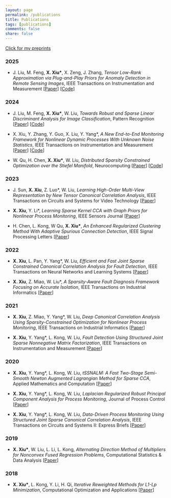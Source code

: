 ```yaml
---
layout: page
permalink: /publications
title: Publications
tags: [publications]
comments: false
share: false
---
```


<a href="https://arxiv.org/search/?query=xiu%2C+xianchao&searchtype=all&abstracts=show&order=-announced_date_first&size=50" class="textlink" target="_blank"> Click for my preprints </a> <br>


### 2025

* J. Liu, M. Feng, <b>X. Xiu*</b>, X. Zeng, J. Zhang, <i>Tensor Low-Rank Approximation via Plug-and-Play Priors for Anomaly Detection in Remote Sensing Images</i>, IEEE Transactions on Instrumentation and Measurement [<a href="https://ieeexplore.ieee.org/document/10935754" class="textlink" target="_blank">Paper</a>] [<a href="https://github.com/xianchaoxiu/PnP-TLRA" class="textlink" target="_blank">Code</a>]



### 2024

* J. Liu, M. Feng, <b>X. Xiu*</b>, W. Liu, <i>Towards Robust and Sparse Linear Discriminant Analysis for Image Classification</i>, Pattern Recognition [<a href="https://www.sciencedirect.com/science/article/abs/pii/S0031320324002632" class="textlink" target="_blank">Paper</a>] [<a href="https://github.com/EMXlight/RSLDAplus" class="textlink" target="_blank">Code</a>]
  
* X. Xiu</b>, Y. Zhang, Y. Guo, X. Liu, Y. Yang*, <i>A New End-to-End Monitoring Framework for Nonlinear Dynamic Processes With Unknown Noise Statistics</i>, IEEE Transactions on Instrumentation and Measurement [<a href="https://ieeexplore.ieee.org/abstract/document/10464356" class="textlink" target="_blank">Paper</a>] [<a href="https://github.com/xianchaoxiu/DRNN" class="textlink" target="_blank">Code</a>]

* W. Qu, H. Chen, <b>X. Xiu*</b>, W. Liu, <i>Distributed Sparsity Constrained Optimization over the Stiefel Manifold</i>, Neurocomputing [<a href="https://www.sciencedirect.com/science/article/abs/pii/S0925231224010385" class="textlink" target="_blank">Paper</a>] [<a href="https://github.com/wtqu/DREAM" class="textlink" target="_blank">Code</a>]



### 2023

* J. Sun, <b>X. Xiu</b>, Z. Luo*, W. Liu, <i>Learning High-Order Multi-View Representation by New Tensor Canonical Correlation Analysis</i>, IEEE Transactions on Circuits and Systems for Video Technology [<a href="https://ieeexplore.ieee.org/abstract/document/10091146" class="textlink" target="_blank">Paper</a>]

* <b>X. Xiu</b>, Y. Li*, <i>Learning Sparse Kernel CCA with Graph Priors for Nonlinear Process Monitoring</i>, IEEE Sensors Journal [<a href="https://ieeexplore.ieee.org/abstract/document/10050438" class="textlink" target="_blank">Paper</a>]

* H. Chen, L. Kong, W Qu, <b>X. Xiu*</b>, <i>An Enhanced Regularized Clustering Method With Adaptive Spurious Connection Detection</i>, IEEE Signal Processing Letters [<a href="https://ieeexplore.ieee.org/abstract/document/10252040" class="textlink" target="_blank">Paper</a>]


### 2022

* <b>X. Xiu</b>, L. Pan, Y. Yang*, W. Liu, <i>Efficient and Fast Joint Sparse Constrained Canonical Correlation Analysis for Fault Detection</i>, IEEE Transactions on Neural Networks and Learning Systems [<a href="https://ieeexplore.ieee.org/document/9887978" class="textlink" target="_blank">Paper</a>]

* <b>X. Xiu</b>, Z. Miao, W. Liu*, <i>A Sparsity-Aware Fault Diagnosis Framework Focusing on Accurate Isolation</i>, IEEE Transactions on Industrial Informatics [<a href="https://ieeexplore.ieee.org/abstract/document/9788040" class="textlink" target="_blank">Paper</a>]


### 2021

* <b>X. Xiu</b>, Z. Miao, Y. Yang*, W. Liu, <i>Deep Canonical Correlation Analysis Using Sparsity-Constrained Optimization for Nonlinear Process Monitoring</i>, IEEE Transactions on Industrial Informatics [<a href="https://ieeexplore.ieee.org/document/9583864" class="textlink" target="_blank">Paper</a>]

* <b>X. Xiu</b>, Y. Yang*, L. Kong, W. Liu, <i>Fault Detection Using Structured Joint Sparse Nonnegative Matrix Factorization</i>, IEEE Transactions on Instrumentation and Measurement [<a href="https://ieeexplore.ieee.org/abstract/document/9381237" class="textlink" target="_blank">Paper</a>]



### 2020

* <b>X. Xiu</b>, Y. Yang*, L. Kong, W. Liu, <i>tSSNALM: A Fast Two-Stage Semi-Smooth Newton Augmented Lagrangian Method for Sparse CCA</i>, Applied Mathematics and Computation [<a href="https://www.sciencedirect.com/science/article/abs/pii/S0096300320302411" class="textlink" target="_blank">Paper</a>]

* <b>X. Xiu</b>, Y. Yang*, L. Kong, W. Liu, <i>Laplacian Regularized Robust Principal Component Analysis for Process Monitoring</i>, Journal of Process Control [<a href="https://www.sciencedirect.com/science/article/abs/pii/S095915242030247X" class="textlink" target="_blank">Paper</a>]

* <b>X. Xiu</b>, Y. Yang*, L. Kong, W. Liu, <i>Data-Driven Process Monitoring Using Structured Joint Sparse Canonical Correlation Analysis</i>, IEEE Transactions on Circuits and Systems II: Express Briefs [<a href="https://ieeexplore.ieee.org/abstract/document/9068308/" class="textlink" target="_blank">Paper</a>]



### 2019

* <b>X. Xiu*</b>, W. Liu, L. Li, L. Kong, <i>Alternating Direction Method of Multipliers for Nonconvex Fused Regression Problems</i>, Computational Statistics & Data Analysis [<a href="https://www.sciencedirect.com/science/article/abs/pii/S0167947319300039" class="textlink" target="_blank">Paper</a>]



### 2018

* <b>X. Xiu*</b>, L. Kong, Y. Li, H. Qi, <i>Iterative Reweighted Methods for L1-Lp Minimization</i>, Computational Optimization and Applications [<a href="https://link.springer.com/article/10.1007/s10589-017-9977-7" class="textlink" target="_blank">Paper</a>]

